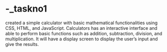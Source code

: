 # -_taskno1
created a simple calculator with basic mathematical functionalities using CSS, HTML, and JavaScript. Calculators has an interactive interface and able to perform basic functions such as addition, subtraction, division, and multiplication. It will have a  display screen to display the user’s input and give the results.
